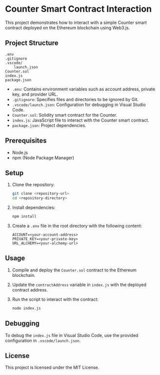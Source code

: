 # Counter Smart Contract Interaction

This project demonstrates how to interact with a simple Counter smart contract deployed on the Ethereum blockchain using Web3.js.

## Project Structure

```
.env
.gitignore
.vscode/
    launch.json
Counter.sol
index.js
package.json
```

- `.env`: Contains environment variables such as account address, private key, and provider URL.
- `.gitignore`: Specifies files and directories to be ignored by Git.
- `.vscode/launch.json`: Configuration for debugging in Visual Studio Code.
- `Counter.sol`: Solidity smart contract for the Counter.
- `index.js`: JavaScript file to interact with the Counter smart contract.
- `package.json`: Project dependencies.

## Prerequisites

- Node.js
- npm (Node Package Manager)

## Setup

1. Clone the repository:
   ```sh
   git clone <repository-url>
   cd <repository-directory>
   ```

2. Install dependencies:
   ```sh
   npm install
   ```

3. Create a `.env` file in the root directory with the following content:
   ```env
   ACCOUNT=<your-account-address>
   PRIVATE_KEY=<your-private-key>
   URL_ALCHEMY=<your-alchemy-url>
   ```

## Usage

1. Compile and deploy the `Counter.sol` contract to the Ethereum blockchain.

2. Update the `contractAddress` variable in `index.js` with the deployed contract address.

3. Run the script to interact with the contract:
   ```sh
   node index.js
   ```

## Debugging

To debug the `index.js` file in Visual Studio Code, use the provided configuration in `.vscode/launch.json`.

## License

This project is licensed under the MIT License.